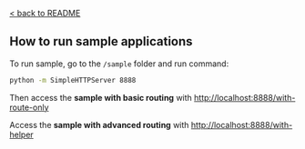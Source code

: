 [< back to README](../README.md)

How to run sample applications
------------------------------
To run sample, go to the `/sample` folder and run command:

```sh
python -m SimpleHTTPServer 8888
```

Then access the **sample with basic routing** with
 [http://localhost:8888/with-route-only](http://localhost:8888/with-route-only)

Access the **sample with advanced routing** with
 [http://localhost:8888/with-helper](http://localhost:8888/with-helper)
